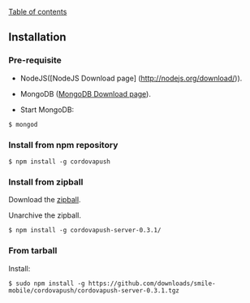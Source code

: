 [Table of contents](../docs)

## Installation

### Pre-requisite

+ NodeJS([NodeJS Download page] (http://nodejs.org/download/)).

+ MongoDB ([MongoDB Download page](http://www.mongodb.org/downloads)).

+ Start MongoDB:
```shell
$ mongod
```

### Install from npm repository

```shell
$ npm install -g cordovapush
```

### Install from zipball

Download the [zipball](https://github.com/downloads/smile-mobile/cordovapush/cordovapush-server-0.3.1.zip).

Unarchive the zipball.

```shell
$ npm install -g cordovapush-server-0.3.1/
```

### From tarball

Install:
```shell
$ sudo npm install -g https://github.com/downloads/smile-mobile/cordovapush/cordovapush-server-0.3.1.tgz
```